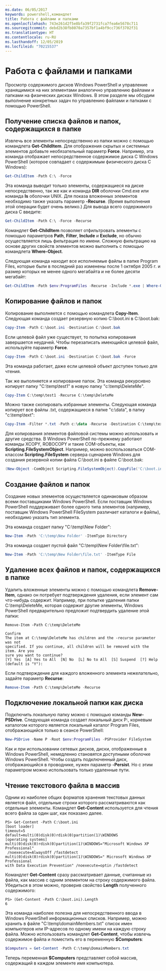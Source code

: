```yaml
---
ms.date: 06/05/2017
keywords: powershell,командлет
title: Работа с файлами и папками
ms.openlocfilehash: 743e261d2f5e8bfa39f2731fca7fea6e5678c711
ms.sourcegitcommit: debd2b38fb8070a7357bf1a4bf9cc736f3702f31
ms.translationtype: HT
ms.contentlocale: ru-RU
ms.lasthandoff: 12/05/2019
ms.locfileid: "70215537"
---
```

# <a name="working-with-files-and-folders"></a>Работа с файлами и папками

Просмотр содержимого дисков Windows PowerShell и управление хранящимися на них элементами аналогично управлению файлами и папками на физических дисках Windows. В этом разделе мы обсудим выполнение конкретных задач по управлению файлами и папками с помощью PowerShell.

## <a name="listing-all-the-files-and-folders-within-a-folder"></a>Получение списка файлов и папок, содержащихся в папке

Извлечь все элементы непосредственно из папки можно с помощью командлета **Get-ChildItem**. Для отображения скрытых и системных элементов добавьте необязательный параметр **Force**. Например, эта команда отображает непосредственное содержимое диска C Windows PowerShell (которое совпадает с содержимым физического диска C Windows):

```powershell
Get-ChildItem -Path C:\ -Force
```

Эта команда выводит только элементы, содержащиеся на диске непосредственно, так же как и команда **DIR** оболочки Cmd.exe или команда **ls** оболочки UNIX. Для показа вложенных элементов необходимо также указать параметр **-Recurse**. (Время выполнения этой операции будет очень велико.) Для вывода всего содержимого диска C введите:

```powershell
Get-ChildItem -Path C:\ -Force -Recurse
```

Командлет **Get-ChildItem** позволяет отфильтровать элементы с помощью параметров **Path**, **Filter**, **Include** и **Exclude**, но обычно осуществляется лишь фильтрация по имени. Сложную фильтрацию на основе других свойств элементов можно выполнить с помощью командлета **Where-Object**.

Следующая команда находит все исполняемые файлы в папке Program Files, которые были в последний раз изменены после 1 октября 2005 г. и размер которых не менее одного мегабайта и не более десяти мегабайт:

```powershell
Get-ChildItem -Path $env:ProgramFiles -Recurse -Include *.exe | Where-Object -FilterScript {($_.LastWriteTime -gt '2005-10-01') -and ($_.Length -ge 1mb) -and ($_.Length -le 10mb)}
```

## <a name="copying-files-and-folders"></a>Копирование файлов и папок

Копирование выполняется с помощью командлета **Copy-Item**. Следующая команда создает резервную копию C:\\boot.ini в C:\\boot.bak:

```powershell
Copy-Item -Path C:\boot.ini -Destination C:\boot.bak
```

Если целевой файл уже существует, то попытка копирования завершается неудачей. Чтобы перезаписать имеющийся целевой файл, используйте параметр **Force**.

```powershell
Copy-Item -Path C:\boot.ini -Destination C:\boot.bak -Force
```

Эта команда работает, даже если целевой объект доступен только для чтения.

Так же выполняется и копирование папок. Эта команда рекурсивно копирует папку "C:\\temp\\test1" в новую папку "c:\\temp\\DeleteMe".

```powershell
Copy-Item C:\temp\test1 -Recurse C:\temp\DeleteMe
```

Можно также скопировать избранные элементы. Следующая команда копирует все файлы .txt, содержащиеся в папке "c:\\data", в папку "c:\\temp\\text":

```powershell
Copy-Item -Filter *.txt -Path c:\data -Recurse -Destination C:\temp\text
```

Для копирования элементов файловой системы можно использовать и другие средства. В Windows PowerShell по-прежнему работают команды XCOPY, ROBOCOPY и такие COM-объекты, как **Scripting.FileSystemObject**. Например, можно воспользоваться COM-классом **Scripting.FileSystem** сервера сценариев Windows для создания резервной копии файла C:\\boot.ini в файле C:\\boot.bak:

```powershell
(New-Object -ComObject Scripting.FileSystemObject).CopyFile('C:\boot.ini', 'C:\boot.bak')
```

## <a name="creating-files-and-folders"></a>Создание файлов и папок

Создание новых элементов осуществляется одинаковым образом всеми поставщиками Windows PowerShell. Если поставщик Windows PowerShell поддерживает более одного типа элементов (например, поставщик Windows PowerShell FileSystem различает каталоги и файлы), необходимо указать тип элемента.

Эта команда создает папку "C:\\temp\\New Folder":

```powershell
New-Item -Path 'C:\temp\New Folder' -ItemType Directory
```

Эта команда создает пустой файл "C:\\temp\\New Folder\\file.txt":

```powershell
New-Item -Path 'C:\temp\New Folder\file.txt' -ItemType File
```

## <a name="removing-all-files-and-folders-within-a-folder"></a>Удаление всех файлов и папок, содержащихся в папке

Удалить вложенные элементы можно с помощью командлета **Remove-Item**, однако он потребует подтверждения удаления, если элемент сам что-нибудь содержит. Например, при попытке удаления папки C:\\temp\\DeleteMe, которая содержит другие элементы, Windows PowerShell предварительно предложит подтвердить удаление этой папки:

```
Remove-Item -Path C:\temp\DeleteMe

Confirm
The item at C:\temp\DeleteMe has children and the -recurse parameter was not
specified. If you continue, all children will be removed with the item. Are you
sure you want to continue?
[Y] Yes  [A] Yes to All  [N] No  [L] No to All  [S] Suspend  [?] Help
(default is "Y"):
```

Если подтверждение для каждого вложенного элемента нежелательно, задайте параметр **Recurse**:

```powershell
Remove-Item -Path C:\temp\DeleteMe -Recurse
```

## <a name="mapping-a-local-folder-as-a-drive"></a>Подключение локальной папки как диска

Подключить локальную папку можно с помощью команды **New-PSDrive**. Следующая команда создает локальный диск P:, корневым каталогом которого является локальный каталог Program Files, отображающийся только в сеансе PowerShell:

```powershell
New-PSDrive -Name P -Root $env:ProgramFiles -PSProvider FileSystem
```

Как и при использовании сетевых дисков, диски, отображенные в Windows PowerShell, немедленно становятся доступными оболочке Windows PowerShell.
Чтобы создать подключенный диск, отображающийся в проводнике, нужен параметр **-Persist**. Но с этим параметром можно использовать только удаленные пути.


## <a name="reading-a-text-file-into-an-array"></a>Чтение текстового файла в массив

Одним из наиболее общих форматов хранения текстовых данных является файл, отдельные строки которого рассматриваются как отдельные элементы. Командлет **Get-Content** используется для чтения всего файла за один шаг, как показано далее.

```
PS> Get-Content -Path C:\boot.ini
[boot loader]
timeout=5
default=multi(0)disk(0)rdisk(0)partition(1)\WINDOWS
[operating systems]
multi(0)disk(0)rdisk(0)partition(1)\WINDOWS="Microsoft Windows XP Professional"
 /noexecute=AlwaysOff /fastdetect
multi(0)disk(0)rdisk(0)partition(1)\WINDOWS=" Microsoft Windows XP Professional
with Data Execution Prevention" /noexecute=optin /fastdetect
```

Командлет **Get-Content** сразу рассматривает данные, считанные из файла, как массив с одним элементом на строку содержимого файла. Убедиться в этом можно, проверив свойство **Length** полученного содержимого:

```
PS> (Get-Content -Path C:\boot.ini).Length
6
```

Эта команда наиболее полезна для непосредственного ввода в Windows PowerShell информационных списков. Например, можно хранить в файле "C:\\temp\\domainMembers.txt" список имен компьютеров или IP-адресов по одному имени на каждую строку файла. Можно использовать командлет **Get-Content**, чтобы извлечь содержимое файла и поместить его в переменную **$Computers**:

```powershell
$Computers = Get-Content -Path C:\temp\DomainMembers.txt
```

Теперь переменная **$Computers** представляет собой массив, содержащий в каждом элементе имя компьютера.

